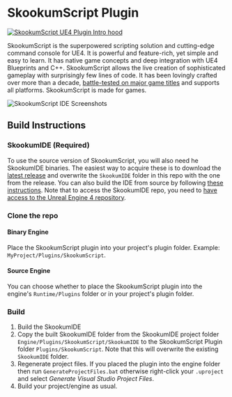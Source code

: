 # SkookumScript Plugin
[![SkookumScript UE4 Plugin Intro hood](https://i.vimeocdn.com/filter/overlay?src0=https%3A%2F%2Fi.vimeocdn.com%2Fvideo%2F527429587_640.jpg&src1=http%3A%2F%2Ff.vimeocdn.com%2Fp%2Fimages%2Fcrawler_play.png)](https://vimeo.com/133828708 "SkookumScript UE4 Plugin Intro - Click to Watch!")

SkookumScript is the superpowered scripting solution and cutting-edge command console for UE4. It is powerful and feature-rich, yet simple and easy to learn. It has native game concepts and deep integration with UE4 Blueprints and C++. SkookumScript allows the live creation of sophisticated gameplay with surprisingly few lines of code. It has been lovingly crafted over more than a decade, [battle-tested on major game titles](http://skookumscript.com/about/#sleeping-dogs) and supports all platforms. SkookumScript is made for games.

![SkookumScript IDE Screenshots](http://skookumscript.com/images/galleries/Screens.png)

## Build Instructions

### SkookumIDE (Required)
To use the source version of SkookumScript, you will also need he SkookumIDE binaries. The easiest way to acquire these is to download the [latest release](https://github.com/SkookumScript/SkookumScript-Plugin/releases) and overwrite the `SkookumIDE` folder in this repo with the one from the release. You can also build the IDE from source by following [these instructions](https://github.com/error454/UnrealEngine). Note that to access the SkookumIDE repo, you need to [have access to the Unreal Engine 4 repository](https://www.unrealengine.com/en-US/ue4-on-github).

### Clone the repo
#### Binary Engine
Place the SkookumScript plugin into your project's plugin folder. Example: `MyProject/Plugins/SkookumScript`.

#### Source Engine
You can choose whether to place the SkookumScript plugin into the engine's `Runtime/Plugins` folder or in your project's plugin folder.

### Build
1. Build the SkookumIDE
2. Copy the built SkookumIDE folder from the SkookumIDE project folder `Engine/Plugins/SkookumScript/SkookumIDE` to the SkookumScript Plugin folder `Plugins/SkookumScript`. Note that this will overwrite the existing `SkookumIDE` folder.
3. Regenerate project files. If you placed the plugin into the engine folder then run `GenerateProjectFiles.bat` otherwise right-click your `.uproject` and select *Generate Visual Studio Project Files*.
4. Build your project/engine as usual.
